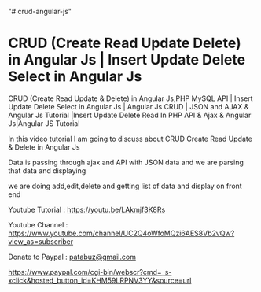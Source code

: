 "# crud-angular-js" 

CRUD (Create Read Update Delete) in Angular Js | Insert Update Delete Select in Angular Js
============================================================================================


CRUD (Create Read Update & Delete) in Angular Js,PHP MySQL API | Insert Update Delete Select in Angular Js  | Angular Js CRUD | JSON and AJAX & Angular Js Tutorial |Insert Update Delete Read In PHP API &  Ajax & Angular Js|Angular JS Tutorial

In this video tutorial I am going to discuss about CRUD Create Read Update & Delete in Angular Js

Data is passing through ajax and API with JSON data
and we are parsing that data and displaying

we are doing add,edit,delete and getting list of data
and display on front end



Youtube Tutorial : https://youtu.be/LAkmjf3K8Rs

Youtube Channel : https://www.youtube.com/channel/UC2Q4oWfoMQzi6AES8Vb2vQw?view_as=subscriber

Donate to Paypal : patabuz@gmail.com

https://www.paypal.com/cgi-bin/webscr?cmd=_s-xclick&hosted_button_id=KHM59LRPNV3YY&source=url
